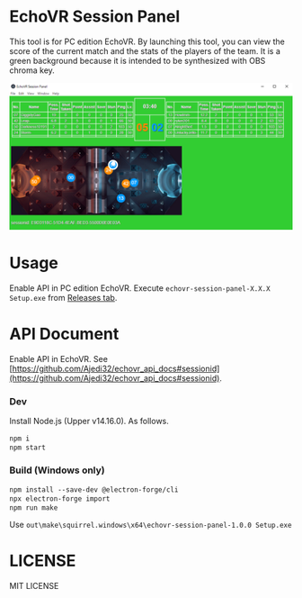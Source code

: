 # EchoVR Session Panel
This tool is for PC edition EchoVR. By launching this tool, you can view the score of the current match and the stats of the players of the team. It is a green background because it is intended to be synthesized with OBS chroma key.

![sample.png](./sample.png)

# Usage
Enable API in PC edition EchoVR.
Execute `echovr-session-panel-X.X.X Setup.exe` from [Releases tab](https://github.com/sifue/echovr-session-panel/releases).

# API Document
Enable API in EchoVR.
See [https://github.com/Ajedi32/echovr_api_docs#sessionid](https://github.com/Ajedi32/echovr_api_docs#sessionid).

### Dev
Install Node.js (Upper v14.16.0). As follows.

```
npm i
npm start
```

### Build (Windows only)

```
npm install --save-dev @electron-forge/cli
npx electron-forge import
npm run make
```

Use `out\make\squirrel.windows\x64\echovr-session-panel-1.0.0 Setup.exe`

# LICENSE
MIT LICENSE